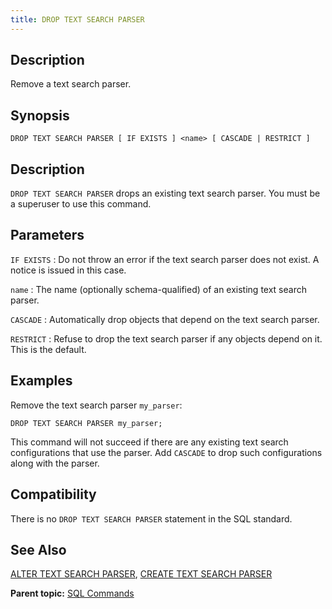 ```yaml
---
title: DROP TEXT SEARCH PARSER 
---
```


## <a id="Description"></a>Description 

Remove a text search parser.

## <a id="Synopsis"></a>Synopsis 

``` {#sql_command_synopsis}
DROP TEXT SEARCH PARSER [ IF EXISTS ] <name> [ CASCADE | RESTRICT ]
```

## <a id="section3"></a>Description 

`DROP TEXT SEARCH PARSER` drops an existing text search parser. You must be a superuser to use this command.

## <a id="section4"></a>Parameters 

`IF EXISTS`
:   Do not throw an error if the text search parser does not exist. A notice is issued in this case.

`name`
:   The name \(optionally schema-qualified\) of an existing text search parser.

`CASCADE`
:   Automatically drop objects that depend on the text search parser.

`RESTRICT`
:   Refuse to drop the text search parser if any objects depend on it. This is the default.

## <a id="Examples"></a>Examples 

Remove the text search parser `my_parser`:

```
DROP TEXT SEARCH PARSER my_parser;
```

This command will not succeed if there are any existing text search configurations that use the parser. Add `CASCADE` to drop such configurations along with the parser.

## <a id="section7"></a>Compatibility 

There is no `DROP TEXT SEARCH PARSER` statement in the SQL standard.

## <a id="section8"></a>See Also 

[ALTER TEXT SEARCH PARSER](ALTER_TEXT_SEARCH_PARSER.html), [CREATE TEXT SEARCH PARSER](CREATE_TEXT_SEARCH_PARSER.html)

**Parent topic:** [SQL Commands](../sql_commands/sql_ref.html)


